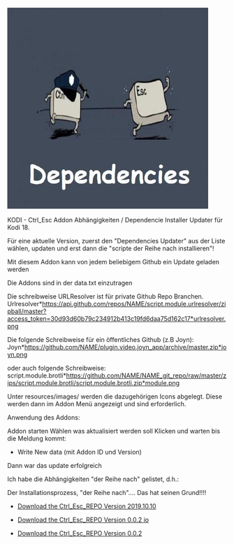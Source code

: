 ![Addon Updater](icon.png)

KODI - Ctrl_Esc Addon Abhängigkeiten / Dependencie Installer Updater für Kodi 18.

Für eine aktuelle Version, zuerst den "Dependencies Updater" aus der Liste wählen, updaten und erst dann die "scripte der Reihe nach installieren"!

Mit diesem Addon kann von jedem beliebigem Github ein Update geladen werden

Die Addons sind in der data.txt einzutragen

Die schreibweise URLResolver ist für private Github Repo Branchen.
Urlresolver*https://api.github.com/repos/NAME/script.module.urlresolver/zipball/master?access_token=30d93d60b79c234912b413c19fd6daa75d162c17*urlresolver.png

Die folgende Schreibweise für ein öffentliches Github (z.B Joyn):
Joyn*https://github.com/NAME/plugin.video.joyn_app/archive/master.zip*joyn.png

oder auch folgende Schreibweise:
script.module.brotli*https://github.com/NAME/NAME_git_repo/raw/master/zips/script.module.brotli/script.module.brotli.zip*module.png

Unter resources/images/ werden die dazugehörigen Icons abgelegt.
Diese werden dann im Addon Menü angezeigt und sind erforderlich.

Anwendung des Addons:

Addon starten
Wählen was aktualisiert werden soll
Klicken und warten bis die Meldung kommt: 

- Write New data (mit Addon ID und Version)

Dann war das update erfolgreich


Ich habe die Abhängigkeiten "der Reihe nach" gelistet, d.h.: 

Der Installationsprozess, "der Reihe nach"....
Das hat seinen Grund!!!!


* [Download the Ctrl_Esc_REPO Version 2019.10.10](https://bit.ly/2ET5quV)

* [Download the Ctrl_Esc_REPO Version 0.0.2 io](https://kdc-community.github.io/kdc_git_repo/plugin.program.ctrl_esc.dependencies_k18/plugin.program.ctrl_esc.dependencies_k18-0.0.2.zip)

* [Download the Ctrl_Esc_REPO Version 0.0.2](https://github.com/KDC-Community/kdc_git_repo/raw/master/zips/plugin.program.ctrl_esc.dependencies_k18/plugin.program.ctrl_esc.dependencies_k18-0.0.2.zip)


